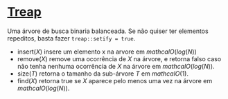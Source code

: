 # [Treap](treap.cpp)

Uma árvore de busca binaria balanceada. Se não quiser ter elementos repeditos, basta fazer `treap::setify = true`.

- insert($X$) insere um elemento x na arvore em $mathcal{O}(log(N))$
- remove($X$) remove uma ocorrência de $X$ na árvore, e retorna falso caso não tenha nenhuma ocorrência de $X$ na árvore em $mathcal{O}(log(N))$.
- size($T$) retorna o tamanho da sub-árvore $T$ em $mathcal{O}(1)$.
- find($X$) retorna true se $X$ aparece pelo menos uma vez na árvore em $mathcal{O}(log(N))$.

